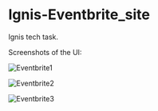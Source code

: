 # Ignis-Eventbrite_site
Ignis tech task.

Screenshots of the UI:

![Eventbrite1](https://user-images.githubusercontent.com/94606073/236700630-ef4c75f2-11e9-4f56-8597-f8d04dd5e21c.png)

![Eventbrite2](https://user-images.githubusercontent.com/94606073/236700636-e607b949-58b8-4c92-9902-fdbc7434e231.png)

![Eventbrite3](https://user-images.githubusercontent.com/94606073/236700640-41370a86-ea9f-43d9-af35-bb36f2d5f0fe.png)

